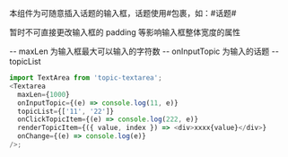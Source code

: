 本组件为可随意插入话题的输入框，话题使用#包裹，如：#话题#

暂时不可直接更改输入框的 padding 等影响输入框整体宽度的属性

-- maxLen 为输入框最大可以输入的字符数
-- onInputTopic 为输入的话题
-- topicList

```js
import TextArea from 'topic-textarea';
<Textarea
  maxLen={1000}
  onInputTopic={(e) => console.log(11, e)}
  topicList={['11', '22']}
  onClickTopicItem={(e) => console.log(222, e)}
  renderTopicItem={({ value, index }) => <div>xxxx{value}</div>}
  onChange={(e) => console.log(e)}
/>;
```
